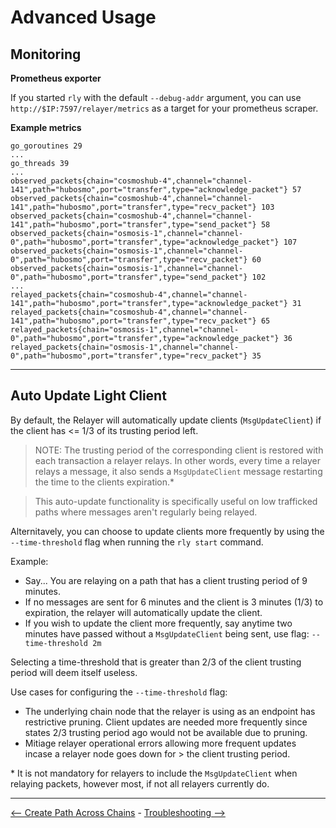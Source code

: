 # Advanced Usage

## Monitoring

**Prometheus exporter**

If you started `rly` with the default `--debug-addr` argument,
you can use `http://$IP:7597/relayer/metrics` as a target for your prometheus scraper.

**Example metrics**

```
go_goroutines 29
...
go_threads 39
...
observed_packets{chain="cosmoshub-4",channel="channel-141",path="hubosmo",port="transfer",type="acknowledge_packet"} 57
observed_packets{chain="cosmoshub-4",channel="channel-141",path="hubosmo",port="transfer",type="recv_packet"} 103
observed_packets{chain="cosmoshub-4",channel="channel-141",path="hubosmo",port="transfer",type="send_packet"} 58
observed_packets{chain="osmosis-1",channel="channel-0",path="hubosmo",port="transfer",type="acknowledge_packet"} 107
observed_packets{chain="osmosis-1",channel="channel-0",path="hubosmo",port="transfer",type="recv_packet"} 60
observed_packets{chain="osmosis-1",channel="channel-0",path="hubosmo",port="transfer",type="send_packet"} 102
...
relayed_packets{chain="cosmoshub-4",channel="channel-141",path="hubosmo",port="transfer",type="acknowledge_packet"} 31
relayed_packets{chain="cosmoshub-4",channel="channel-141",path="hubosmo",port="transfer",type="recv_packet"} 65
relayed_packets{chain="osmosis-1",channel="channel-0",path="hubosmo",port="transfer",type="acknowledge_packet"} 36
relayed_packets{chain="osmosis-1",channel="channel-0",path="hubosmo",port="transfer",type="recv_packet"} 35
```

---

## Auto Update Light Client

By default, the Relayer will automatically update clients (`MsgUpdateClient`) if the client has <= 1/3 of its trusting period left. 

> NOTE: The trusting period of the corresponding client is restored with each transaction a relayer relays. In other words, every time a relayer relays a message, it also sends a `MsgUpdateClient` message restarting the time to the clients expiration.*

> This auto-update functionality is specifically useful on low trafficked paths where messages aren't regularly being relayed.


Alternitavely, you can choose to update clients more frequently by using the `--time-threshold` flag when running the `rly start` command.

Example:

- Say... You are relaying on a path that has a client trusting period of 9 minutes.
- If no messages are sent for 6 minutes and the client is 3 minutes (1/3) to expiration, the relayer will automatically update the client.
- If you wish to update the client more frequently, say anytime two minutes have passed without a `MsgUpdateClient` being sent, use flag: `--time-threshold 2m`

Selecting a time-threshold that is greater than 2/3 of the client trusting period will deem itself useless.

Use cases for configuring the `--time-threshold` flag:
- The underlying chain node that the relayer is using as an endpoint has restrictive pruning. Client updates are needed more frequently since states 2/3 trusting period ago would not be available due to pruning.  
- Mitiage relayer operational errors allowing more frequent updates incase a relayer node goes down for > the client trusting period.

\* It is not mandatory for relayers to include the `MsgUpdateClient` when relaying packets, however most, if not all relayers currently do.

---


[<-- Create Path Across Chains](create-path-across-chain.md) - [Troubleshooting -->](./troubleshooting.md)
